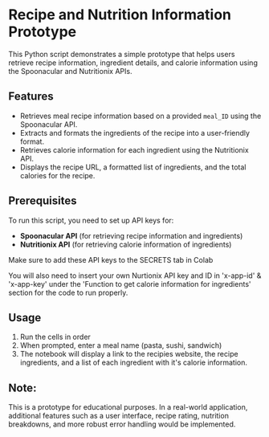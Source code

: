 # Recipe and Nutrition Information Prototype

This Python script demonstrates a simple prototype that helps users retrieve recipe information, ingredient details, and calorie information using the Spoonacular and Nutritionix APIs.

## Features

- Retrieves meal recipe information based on a provided `meal_ID` using the Spoonacular API.
- Extracts and formats the ingredients of the recipe into a user-friendly format.
- Retrieves calorie information for each ingredient using the Nutritionix API.
- Displays the recipe URL, a formatted list of ingredients, and the total calories for the recipe.

## Prerequisites

To run this script, you need to set up API keys for:

- **Spoonacular API** (for retrieving recipe information and ingredients)
- **Nutritionix API** (for retrieving calorie information of ingredients)

Make sure to add these API keys to  the SECRETS tab in Colab

You will also need to insert your own Nurtionix API key and ID in 'x-app-id' & 'x-app-key' under the 'Function to get calorie information for ingredients' section for the code to run properly.

## Usage

1. Run the cells in order
2. When prompted, enter a meal name (pasta, sushi, sandwich)
3. The notebook will display a link to the recipies website, the recipe ingredients, and a list of each ingredient with it's calorie information.


## Note:
This is a prototype for educational purposes. In a real-world application, additional features such as a user interface, recipe rating, nutrition breakdowns, and more robust error handling would be implemented.

